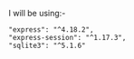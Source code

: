 I will be using:-

    "express": "^4.18.2",
    "express-session": "^1.17.3",
    "sqlite3": "^5.1.6"